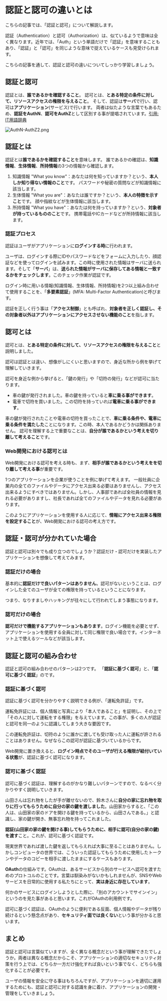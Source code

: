 # 認証と認可の違いとは

こちらの記事では、「認証と認可」について解説します。

認証（Authentication）と認可（Authorization）は、似ているようで意味は全く異なります。近年では、「Auth」という単語だけで「認証」を意味することもあり、「認証」と「認可」を同じような意味で捉えているケースも見受けられます。

こちらの記事を通して、認証と認可の違いについてしっかり学習しましょう。

## 認証と認可

認証とは、**誰であるかを確認すること**。
認可とは、**とある特定の条件に対して、リソースアクセスの権限を与えること**。
そして、認証は**サーバ**で行い、認可は**アプリケーション**(サービス)で行います。
両者は似たような言葉でもあるため、**認証をAuthN**、**認可をAuthZ**として区別する事が提唱されています。[引用: IT用語辞典](https://e-words.jp/w/%E8%AA%8D%E5%8F%AF.html#:~:text=%E8%8B%B1%E8%AA%9E%E3%81%A7%E3%82%82%20%E2%80%9Cauthentication%E2%80%9D%20%E3%81%A8%20%E2%80%9Cauthorization%E2%80%9D%20%E3%81%AF%E6%97%A5%E5%B8%B8%E8%AA%9E%E5%BD%99%E3%81%A8%E3%81%97%E3%81%A6%E3%81%AF%E6%84%8F%E5%91%B3%E3%82%82%E7%B6%B4%E3%82%8A%E3%82%82%E4%BC%BC%E3%81%A6%E3%81%8A%E3%82%8A%E3%80%81%E6%97%A5%E6%9C%AC%E8%AA%9E%E3%81%AE%E5%A0%B4%E5%90%88%E3%81%A8%E4%BA%8B%E6%83%85%E3%81%AF%E8%BF%91%E3%81%84%E3%80%82%E3%81%95%E3%82%89%E3%81%AB%E3%80%81%E6%96%B9%E5%BC%8F%E5%90%8D%E3%82%84%E8%A3%BD%E5%93%81%E5%90%8D%E3%81%AB%E4%BD%BF%E7%94%A8%E3%81%99%E3%82%8B%E9%9A%9B%E3%81%AA%E3%81%A9%E3%81%AB%E3%80%81%E3%81%A9%E3%81%A1%E3%82%89%E3%82%82%20%E2%80%9Cauth%E2%80%9D%20%E3%81%A8%E7%95%A5%E3%81%95%E3%82%8C%E3%82%8B%E3%81%93%E3%81%A8%E3%81%8C%E3%81%82%E3%82%8B%E3%81%9F%E3%82%81%E3%80%81%E4%BD%99%E8%A8%88%E3%81%AB%E6%B7%B7%E5%90%8C%E3%81%97%E3%82%84%E3%81%99%E3%81%84%E3%81%A8%E3%81%84%E3%81%86%E4%BA%8B%E6%83%85%E3%81%8C%E3%81%82%E3%82%8A%E3%80%81%E8%BF%91%E5%B9%B4%E3%81%A7%E3%81%AF%E8%AA%8D%E8%A8%BC%E3%82%92%20%E2%80%9Cauthn%E2%80%9D%20%E3%80%81%E8%AA%8D%E5%8F%AF%E3%82%92%20%E2%80%9Cauthz%E2%80%9D%20%E3%81%A8%E3%81%97%E3%81%A6%E5%88%A5%E3%81%AE%E7%95%A5%E5%8F%B7%E3%82%92%E7%94%A8%E3%81%84%E3%82%8B%E3%81%93%E3%81%A8%E3%81%8C%E6%8F%90%E5%94%B1%E3%81%95%E3%82%8C%E3%81%A6%E3%81%84%E3%82%8B%E3%80%82)

![AuthN-AuthZ2.png](https://s3-us-west-2.amazonaws.com/secure.notion-static.com/7a659b82-d622-4a5f-be21-626b5cdcd319/AuthN-AuthZ2.png)

## 認証とは

認証とは**誰であるかを確認すること**を意味します。
誰であるかの確認は、**知識情報**、**生体情報**、**所持情報**の3つの情報から確認します。

1. 知識情報
"What you know"：あなたは何を知っていますか？という、**本人しか知り得ない情報のこと**です。
パスワードや秘密の質問などが知識情報に該当します。
2. 生体情報
"What you are"：あなたは誰ですか？という、**本人の特徴を示すこと**です。
顔や指紋などが生体情報に該当します。
3. 所持情報
"What you have"：あなたは何を持っていますか？という、**対象者が持っているもののこと**です。
携帯電話やICカードなどが所持情報に該当します。

### 認証プロセス

認証はユーザがアプリケーションに**ログインする時**に行われます。

ユーザは、ログインする際にIDやパスワードなどをフォームに入力したり、顔認証などを使ってログインを試みます。この時に使用された情報はサーバに送られます。そして「**サーバ**」は、**送られた情報がサーバに保存してある情報と一致するかをチェックします**。このチェック作業が認証です。

ログイン時に用いる情報(知識情報、生体情報、所持情報)を2つ以上組み合わせて使用することを、「**多要素認証**」(MFA: Multi-Factor Authentication)と呼びます。

認証を正しく行う事は「**アクセス制御**」とも呼ばれ、**対象者を正しく認証し、その対象者以外はアプリケーションにアクセスさせない機能のこと**を指します。

## 認可とは

認可とは、**とある特定の条件に対して、リソースアクセスの権限を与えること**と説明しました。

認可は認証とは違い、想像がしにくいと思いますので、身近な所から例を挙げて理解していきます。

認可を身近な例から挙げると、「鍵の発行」や「切符の発行」などが認可に当たります。

* 車の鍵が発行されました。車の鍵を持っていると**車に乗る事ができます**。
* 電車で切符を買いました。この切符を持っていれば**電車に乗る事ができます**。

車の鍵が発行されたことや電車の切符を買ったことで、**車に乗る条件や、電車に乗る条件を満たした**ことになります。この時、本人であるかどうかは関係ありません。
認可を理解する上で重要なことは、**自分が誰であるかという考えを切り離して考えること**です。

### Web開発における認可とは

Web開発における認可を考える時も、まず、**相手が誰であるかという考えをを切り離して考える事**が重要です。

1つのアプリケーションを企業が使うことを例に挙げて考えます。
一般社員に企業内の全てのファイルやデータにアクセス出来る必要はありませんし、アクセス出来るようにすべきではありません。しかし、人事部であれば全社員の情報を見れる必要がありますし、社長であれば全てのファイルやデータを見れる必要があります。

このようにアプリケーションを使用する人に応じて、**情報にアクセス出来る権限を設定すること**が、Web開発における認可の考え方です。

## 認証・認可が分かれていた場合

認証と認可は別々でも成り立つのでしょうか？認証だけ・認可だけを実装したアプリケーションを想像して考えてみます。

### 認証だけの場合

基本的に**認証だけで良いパターンはありません**。認可がないということは、ログインした全てのユーザが全ての権限を持っているということになります。

つまり、なりすましやハッキングが往々にして行われてしまう事態になります。

### 認可だけの場合

**認可だけで機能するアプリケーションもあります**。ログイン機能を必要とせず、アプリケーションを使用する全員に対して同じ権限で良い場合です。インターネット上で使えるツールなどが該当します。

## 認証と認可の組み合わせ

認証と認可の組み合わせのパターンは2つです。
「**認証に基づく認可**」と、「**認可に基づく認証**」のです。

### 認証に基づく認可

認証に基づく認可を分かりやすく説明できる例が、「運転免許証」です。

運転免許証には、個人情報と写真により「本人であること」を証明し、その上で「その人に対して運転をする権限」を与えています。この事が、多くの人が認証と認可を同一のように認識してしまう大きな要因です。

この運転免許証は、切符のように誰かに渡しても受け取った人に運転が許されることはありません。なぜならこの認可が認証に基づいているからです。

Web開発に置き換えると、**ログイン時点でそのユーザが行える権限が紐付いている状態**が、認証に基づく認可になります。

### 認可に基づく認証

認可に基づく認証は、理解するのがかなり難しいパターンですので、なるべく分かりやすく説明していきます。

山田さんは忘れ物をしたが手が離せないので、鈴木さんに**自分の家に忘れ物を取りに行ってもらうために自分の家の鍵を渡しました**。山田家からすると、「この人は、山田家の家のドアを開ける鍵を持っているから、山田さんである。」と認識し、家の鍵が開き、無事忘れ物を持ってこれました。

**認証(山田家の家の鍵を開ける事)してもらうために、相手に認可(自分の家の鍵)を渡す**こと。これが、認可に基づく認証です。

現実世界であれば渡した鍵を返してもらえれば大事に至ることはありません。しかしコンピュータの世界では、こういった認証してもらうために使用したトークンやデータのコピーを相手に渡したままにするケースもあります。

**OAuth**の仕組みです。OAuthは、あるサービスから別のサービスへ認可を渡すためのプロトコルのことです。言葉は馴染みがないかもしれませんが、SNSやWebサービスを日常的に使用する私たちにとって、**実は身近に存在しています**。

何かのサービスにログインしようとした際に、「別のアカウントでサインイン」というのを見た事があると思います。これがOAuthの利用例です。

認可に基づく認証は、OAuthのように便利である反面、個人情報やデータが残り続けるという懸念点があり、**セキュリティ面では良くない**という事が分かると思います。

## まとめ

認証と認可は言葉似ていますが、全く異なる概念だという事が理解できたでしょうか。両者は異なる概念だからこそ、アプリケーションの適切なセキュリティ対策を行う上では、どちらか一方だけ強化すれば良いという事でなく、どちらも強化することが必要です。

ユーザの情報を安全に守る事はもちろんですが、アプリケーションを適切に運用するためにも、認証と認可に対する認識を身に着け、アプリケーションの開発・管理をしていきましょう。
